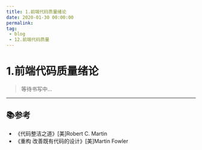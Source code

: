 ```yaml
---
title: 1.前端代码质量绪论
date: 2020-01-30 00:00:00
permalink: 
tag: 
 - blog
 - 12.前端代码质量
---
```


# 1.前端代码质量绪论

> 等待书写中...

---

## 📚参考

- 《代码整洁之道》[美]Robert C. Martin
- 《重构 改善既有代码的设计》[美]Martin Fowler